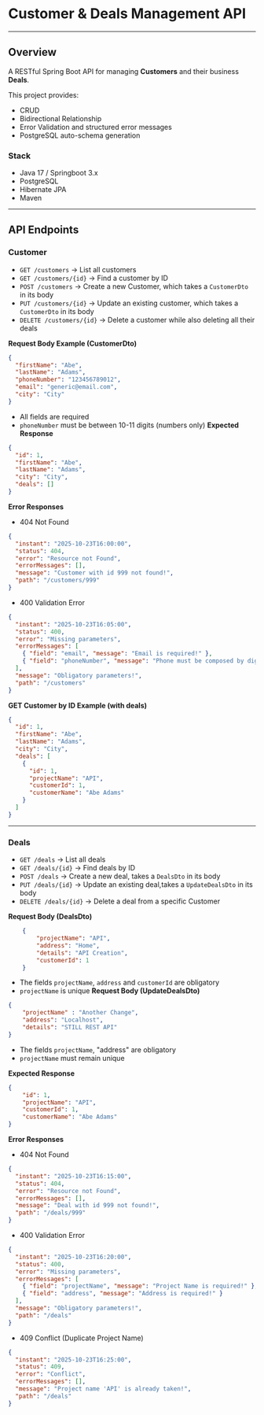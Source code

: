 # Customer & Deals Management API

---

## Overview

A RESTful Spring Boot API for managing **Customers** and their business **Deals**.


This project provides:
- CRUD
- Bidirectional Relationship
- Error Validation and structured error messages
- PostgreSQL auto-schema generation

### Stack

- Java 17 / Springboot 3.x
- PostgreSQL
- Hibernate JPA
- Maven

---

## API Endpoints

### Customer

- `GET /customers`  → List all customers
- `GET /customers/{id}`  → Find a customer by ID
- `POST /customers`  → Create a new Customer, which takes a `CustomerDto` in its body
- `PUT /customers/{id}`  → Update an existing customer, which takes a `CustomerDto` in its body
- `DELETE /customers/{id}`  → Delete a customer while also deleting all their deals

**Request Body Example (CustomerDto)**
```json
{
  "firstName": "Abe",
  "lastName": "Adams",
  "phoneNumber": "123456789012",
  "email": "generic@email.com",
  "city": "City"
}
```
- All fields are required
- `phoneNumber` must be between 10-11 digits (numbers only)
**Expected Response**
```json
{
  "id": 1,
  "firstName": "Abe",
  "lastName": "Adams",
  "city": "City",
  "deals": []
}
```
**Error Responses**
- 404 Not Found
```json
{
  "instant": "2025-10-23T16:00:00",
  "status": 404,
  "error": "Resource not Found",
  "errorMessages": [],
  "message": "Customer with id 999 not found!",
  "path": "/customers/999"
}
```
- 400 Validation Error
```json
{
  "instant": "2025-10-23T16:05:00",
  "status": 400,
  "error": "Missing parameters",
  "errorMessages": [
    { "field": "email", "message": "Email is required!" },
    { "field": "phoneNumber", "message": "Phone must be composed by digits, between 10 to 11 digits only!" }
  ],
  "message": "Obligatory parameters!",
  "path": "/customers"
}
```
**GET Customer by ID Example (with deals)**
```json
{
  "id": 1,
  "firstName": "Abe",
  "lastName": "Adams",
  "city": "City",
  "deals": [
    {
      "id": 1,
      "projectName": "API",
      "customerId": 1,
      "customerName": "Abe Adams"
    }
  ]
}
```
---
### Deals

- `GET /deals`  → List all deals
- `GET /deals/{id}`  → Find deals by ID
- `POST /deals`  → Create a new deal, takes a `DealsDto` in its body
- `PUT /deals/{id}`  → Update an existing deal,takes a `UpdateDealsDto` in its body
- `DELETE /deals/{id}`  → Delete a deal from a specific Customer

**Request Body (DealsDto)**

```json
    {
        "projectName": "API",
        "address": "Home",
        "details": "API Creation",
        "customerId": 1
    }
```
- The fields `projectName`, `address` and `customerId` are obligatory
- `projectName` is unique
**Request Body (UpdateDealsDto)**
```json
{
    "projectName" : "Another Change",
    "address": "Localhost",
    "details": "STILL REST API"
}
```
- The fields `projectName`, "address" are obligatory
- `projectName` must remain unique

**Expected Response**
```json
{
    "id": 1,
    "projectName": "API",
    "customerId": 1,
    "customerName": "Abe Adams"
}
```
**Error Responses**
- 404 Not Found
```json
{
  "instant": "2025-10-23T16:15:00",
  "status": 404,
  "error": "Resource not Found",
  "errorMessages": [],
  "message": "Deal with id 999 not found!",
  "path": "/deals/999"
}
```
- 400 Validation Error
```json
{
  "instant": "2025-10-23T16:20:00",
  "status": 400,
  "error": "Missing parameters",
  "errorMessages": [
    { "field": "projectName", "message": "Project Name is required!" },
    { "field": "address", "message": "Address is required!" }
  ],
  "message": "Obligatory parameters!",
  "path": "/deals"
}
```
- 409 Conflict (Duplicate Project Name)
```json
{
  "instant": "2025-10-23T16:25:00",
  "status": 409,
  "error": "Conflict",
  "errorMessages": [],
  "message": "Project name 'API' is already taken!",
  "path": "/deals"
}
```
